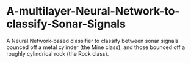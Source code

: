 # A-multilayer-Neural-Network-to-classify-Sonar-Signals
A Neural Network-based classifier to classify between sonar signals bounced off a metal cylinder (the Mine class), and those bounced off a roughly  cylindrical rock (the Rock class).
